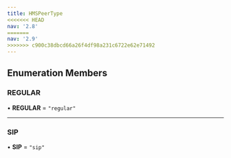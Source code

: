 ```yaml
---
title: HMSPeerType
<<<<<<< HEAD
nav: '2.8'
=======
nav: '2.9'
>>>>>>> c900c38dbcd66a26f4df98a231c6722e62e71492
---
```


## Enumeration Members

### REGULAR

• **REGULAR** = `"regular"`

---

### SIP

• **SIP** = `"sip"`
